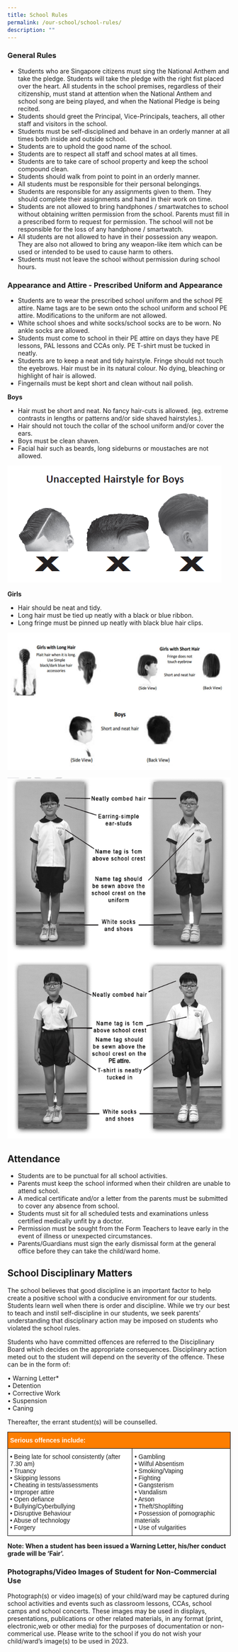```yaml
---
title: School Rules
permalink: /our-school/school-rules/
description: ""
---
```

### General Rules
*  Students who are Singapore citizens must sing the National Anthem and take the pledge. Students will take the pledge with the right fist placed over the heart. All students in the school premises, regardless of their citizenship, must stand at attention when the National Anthem and school song are being played, and when the National Pledge is being recited.
* Students should greet the Principal, Vice-Principals, teachers, all other staff and visitors in the school.
* Students must be self-disciplined and behave in an orderly manner at all times both inside and outside school.
* Students are to uphold the good name of the school.
* Students are to respect all staff and school mates at all times.
* Students are to take care of school property and keep the school compound clean.
* Students should walk from point to point in an orderly manner.
* All students must be responsible for their personal belongings.
* Students are responsible for any assignments given to them. They should complete their assignments and hand in their work on time.
* Students are not allowed to bring handphones / smartwatches to school without obtaining written permission from the school. Parents must fill in a prescribed form to request for permission. The school will not be responsible for the loss of any handphone / smartwatch.
* All students are not allowed to have in their possession any weapon. They are also not allowed to bring any weapon-like item which can be used or intended to be used to cause harm to others.
* Students must not leave the school without permission during school hours.

### Appearance and Attire - Prescribed Uniform and Appearance
* Students are to wear the prescribed school uniform and the school PE attire. Name tags are to be sewn onto the school uniform and school PE attire. Modifications to the uniform are not allowed.
* White school shoes and white socks/school socks are to be worn. No ankle socks are allowed.
* Students must come to school in their PE attire on days they have PE lessons, PAL lessons and CCAs only. PE T-shirt must be tucked in neatly.
* Students are to keep a neat and tidy hairstyle. Fringe should not touch the eyebrows. Hair must be in its natural colour. No dying, bleaching or highlight of hair is allowed.
* Fingernails must be kept short and clean without nail polish.

**Boys**

* Hair must be short and neat. No fancy hair-cuts is allowed. (eg. extreme contrasts in lengths or patterns and/or side shaved hairstyles.).
* Hair should not touch the collar of the school uniform and/or cover the ears.
* Boys must be clean shaven.
* Facial hair such as beards, long sideburns or moustaches are not allowed.

![](/images/2022%20unacceptd.png)

**Girls**  

*   Hair should be neat and tidy.
*   Long hair must be tied up neatly with a black or blue ribbon.  
*   Long fringe must be pinned up neatly with black blue hair clips.

![](/images/hair.png)

![](/images/Random/2023%20uniform.png)

Attendance
----------
* Students are to be punctual for all school activities.
* Parents must keep the school informed when their children are unable to attend school.
* A medical certificate and/or a letter from the parents must be submitted to cover any absence from school.
* Students must sit for all scheduled tests and examinations unless certified medically unfit by a doctor.
* Permission must be sought from the Form Teachers to leave early in the event of illness or unexpected circumstances.
* Parents/Guardians must sign the early dismissal form at the general office before they can take the child/ward home.

School Disciplinary Matters
---------------------------

The school believes that good discipline is an important factor to help create a positive school with a conducive environment for our students. Students learn well when there is order and discipline. While we try our best to teach and instil self-discipline in our students, we seek parents’ understanding that disciplinary action may be imposed on students who violated the school rules.
  
Students who have committed offences are referred to the Disciplinary Board which decides on the appropriate consequences. Disciplinary action meted out to the student will depend on the severity of the offence. These can be in the form of:  

• Warning Letter* <br>
• Detention <br>
• Corrective Work <br>
• Suspension <br>
• Caning  

Thereafter, the errant student(s) will be counselled.

<style type="text/css">
.tg  {border-collapse:collapse;border-spacing:0;}
.tg td{border-color:black;border-style:solid;border-width:1px;font-family:Arial, sans-serif;font-size:14px;
  overflow:hidden;padding:10px 5px;word-break:normal;}
.tg th{border-color:black;border-style:solid;border-width:1px;font-family:Arial, sans-serif;font-size:14px;
  font-weight:normal;overflow:hidden;padding:10px 5px;word-break:normal;}
.tg .tg-ta95{background-color:#FD7E00;color:#FFF;font-weight:bold;text-align:left;vertical-align:middle}
.tg .tg-zr06{background-color:#FFF;text-align:left;vertical-align:middle}
</style>
<table class="tg">
<thead>
  <tr>
    <th class="tg-ta95" colspan="2"><span style="color:#FFF;background-color:#FD7E00">Serious offences include:</span></th>
  </tr>
</thead>
<tbody>
  <tr>
    <td class="tg-zr06">• Being late for school consistently (after 7.30 am)<br>• Truancy<br>• Skipping lessons<br>• Cheating in tests/assessments<br>• Improper attire<br>• Open defiance<br>• Bullying/Cyberbullying<br>• Disruptive Behaviour<br>• Abuse of technology<br>• Forgery</td>
    <td class="tg-zr06">• Gambling<br>• Wilful Absentism<br>• Smoking/Vaping<br>• Fighting<br>• Gangsterism<br>• Vandalism<br>• Arson<br>• Theft/Shoplifting<br>• Possession of pornographic materials<br>• Use of vulgarities</td>
  </tr>
</tbody>
</table>

**Note: When a student has been issued a Warning Letter, his/her conduct grade will be ‘Fair’.**  


### Photographs/Video Images of Student for Non-Commercial Use

Photograph(s) or video image(s) of your child/ward may be captured during school activities and events such as classroom lessons, CCAs, school camps and school concerts. These images may be used in displays, presentations, publications or other related materials, in any format (print, electronic,web or other media) for the purposes of documentation or non-commerical use. Please write to the school if you do not wish your child/ward’s image(s) to be used in 2023.